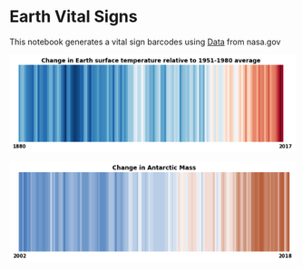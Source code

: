 # Earth Vital Signs

This notebook generates a vital sign barcodes using [Data](https://climate.nasa.gov/vital-signs/global-temperature/ ) from nasa.gov

![Climate Barcode](images/Climate_Barcode.png)


![Greenland Ice](images/Antarctic_Mass.png)
